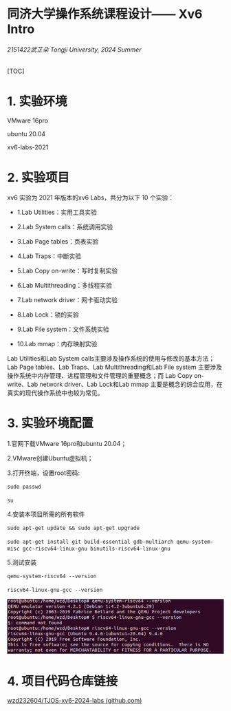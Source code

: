 # 同济大学操作系统课程设计—— Xv6 Intro

 ###### 2151422武芷朵  Tongji University, 2024 Summer

[TOC]

# 1. 实验环境

VMware 16pro

ubuntu 20.04

xv6-labs-2021

# 2. 实验项目

xv6 实验为 2021 年版本的xv6 Labs，共分为以下 10 个实验：

- 1.Lab Utilities：实用工具实验

- 2.Lab System calls：系统调用实验

- 3.Lab Page tables：页表实验

- 4.Lab Traps：中断实验

- 5.Lab Copy on-write：写时复制实验

- 6.Lab Multithreading：多线程实验

- 7.Lab network driver：网卡驱动实验

- 8.Lab Lock：锁的实验

- 9.Lab File system：文件系统实验

- 10.Lab mmap：内存映射实验

Lab Utilities和Lab System calls主要涉及操作系统的使用与修改的基本方法；Lab Page tables、Lab Traps、Lab Multithreading和Lab File system 主要涉及操作系统中内存管理、进程管理和文件管理的重要概念；而 Lab Copy on-write、Lab network driver、Lab Lock和Lab mmap 主要是概念的综合应用，在真实的现代操作系统中也较为常见。

# 3. 实验环境配置

1.官网下载VMware 16pro和ubuntu 20.04；

2.VMware创建Ubuntu虚拟机；

3.打开终端，设置root密码:

```
sudo passwd

su
```

4.安装本项目所需的所有软件

```
sudo apt-get update && sudo apt-get upgrade

sudo apt-get install git build-essential gdb-multiarch qemu-system-misc gcc-riscv64-linux-gnu binutils-riscv64-linux-gnu
```

5.测试安装

```
qemu-system-riscv64 --version

riscv64-linux-gnu-gcc --version
```

![image-20240717020335410](img/image-20240717020335410.png)

# 4. 项目代码仓库链接
[wzd232604/TJOS-xv6-2024-labs (github.com)](https://github.com/wzd232604/TJOS-xv6-2024-labs)